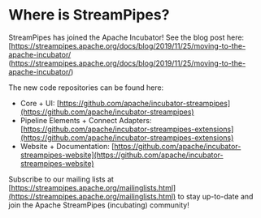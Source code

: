 # Where is StreamPipes?

StreamPipes has joined the Apache Incubator!
See the blog post here: [https://streampipes.apache.org/docs/blog/2019/11/25/moving-to-the-apache-incubator/ (https://streampipes.apache.org/docs/blog/2019/11/25/moving-to-the-apache-incubator/)

The new code repositories can be found here:
* Core + UI: [https://github.com/apache/incubator-streampipes](https://github.com/apache/incubator-streampipes)
* Pipeline Elements + Connect Adapters: [https://github.com/apache/incubator-streampipes-extensions](https://github.com/apache/incubator-streampipes-extensions)
* Website + Documentation: [https://github.com/apache/incubator-streampipes-website](https://github.com/apache/incubator-streampipes-website)

Subscribe to our mailing lists at [https://streampipes.apache.org/mailinglists.html](https://streampipes.apache.org/mailinglists.html) to stay up-to-date and join the Apache StreamPipes (incubating) community!
